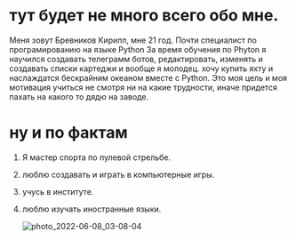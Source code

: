 # тут будет не много всего обо мне.
Меня зовут Бревников Кирилл, мне 21 год.
Почти специалист по програмированию на языке Python
За время обучения по Phyton я научился создавать телеграмм ботов, редактировать, изменять и создавать списки картеджи и вообще я молодец.
хочу купить яхту и наслаждатся бескрайним океаном вместе с Python.
Это моя цель и моя мотивация учиться не смотря ни на какие трудности, иначе придется пахать на какого то дядю на заводе.
# ну и по фактам
1. Я мастер спорта по пулевой стрельбе.
2. люблю создавать и играть в компьютерные игры.
3. учусь в институте.
4. люблю изучать иностранные языки.

   ![photo_2022-06-08_03-08-04](https://github.com/OverKefir/maine-ich/assets/137103847/68fda481-c6ce-44e5-83f2-4e5e761c660e)
